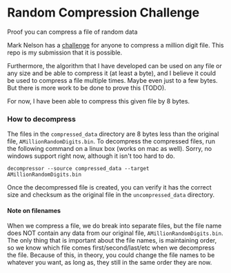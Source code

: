 # Random Compression Challenge
Proof you can compress a file of random data

Mark Nelson has a
[challenge](https://marknelson.us/posts/2012/10/09/the-random-compression-challenge-turns-ten.html)
for anyone to compress a million digit file. This repo is my submission that
it is possible. 

Furthermore, the algorithm that I have developed can be used on any file or
any size and be able to compress it (at least a byte), and I believe it could
be used to compress a file multiple times. Maybe even just to a few bytes. But
there is more work to be done to prove this (TODO).

For now, I have been able to compress this given file by 8 bytes.

### How to decompress
The files in the `compressed_data` directory are 8 bytes less than the
original file, `AMillionRandomDigits.bin`. To decompress the compressed files,
run the following command on a linux box (works on mac as well). Sorry, no
windows support right now, although it isn't too hard to do.
```
decompressor --source compressed_data --target AMillionRandomDigits.bin
```

Once the decompressed file is created, you can verify it has the correct size
and checksum as the original file in the `uncompressed_data` directory.

#### Note on filenames
When we compress a file, we do break into separate files, but the file name
does NOT contain any data from our original file, `AMillionRandomDigits.bin`.
The only thing that is important about the file names, is maintaining order,
so we know which file comes first/second/last/etc when we decompress the file.
Because of this, in theory, you could change the file names to be whatever you
want, as long as, they still in the same order they are now. 
